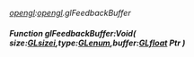 _[opengl](../../modules/opengl/opengl-module.md):[opengl](../../modules/opengl/opengl-module.md).glFeedbackBuffer_
##### Function glFeedbackBuffer:Void( size:[GLsizei](../../modules/opengl/opengl-glsizei.md),type:[GLenum](../../modules/opengl/opengl-glenum.md),buffer:[GLfloat](../../modules/opengl/opengl-glfloat.md) Ptr )
